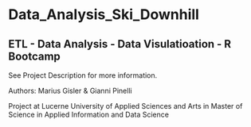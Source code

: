 # Data_Analysis_Ski_Downhill
## ETL - Data Analysis - Data Visulatioation - R Bootcamp

See Project Description for more information.

Authors: Marius Gisler & Gianni Pinelli

Project at Lucerne University of Applied Sciences and Arts in Master of Science in Applied Information and Data Science


